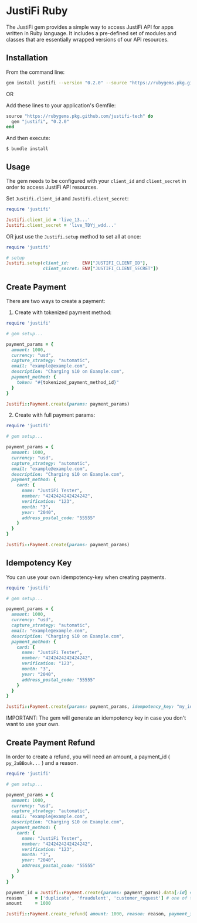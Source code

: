 # JustiFi Ruby

The JustiFi gem provides a simple way to access JustiFi API for apps written in Ruby language. 
It includes a pre-defined set of modules and classes that are essentially wrapped versions of our API resources.

## Installation

From the command line:
```bash
gem install justifi --version "0.2.0" --source "https://rubygems.pkg.github.com/justifi-tech"
```
OR

Add these lines to your application's Gemfile:

```ruby
source "https://rubygems.pkg.github.com/justifi-tech" do
  gem "justifi", "0.2.0"
end
```
And then execute:

    $ bundle install


## Usage

The gem needs to be configured with your `client_id` and `client_secret` in order to access JustiFi API resources.

Set `Justifi.client_id` and `Justifi.client_secret`:

```ruby
require 'justifi'

Justifi.client_id = 'live_13...'
Justifi.client_secret = 'live_TDYj_wdd...'
```

OR just use the `Justifi.setup` method to set all at once:


```ruby
require 'justifi'

# setup
Justifi.setup(client_id:     ENV["JUSTIFI_CLIENT_ID"],
              client_secret: ENV["JUSTIFI_CLIENT_SECRET"])
```


## Create Payment

There are two ways to create a payment:

1. Create with tokenized payment method:

```ruby
require 'justifi'

# gem setup...

payment_params = {
  amount: 1000,
  currency: "usd",
  capture_strategy: "automatic",
  email: "example@example.com",
  description: "Charging $10 on Example.com",
  payment_method: {
    token: "#{tokenized_payment_method_id}"
  }
}

Justifi::Payment.create(params: payment_params)
```

2. Create with full payment params:

```ruby
require 'justifi'

# gem setup...

payment_params = {
  amount: 1000,
  currency: "usd",
  capture_strategy: "automatic",
  email: "example@example.com",
  description: "Charging $10 on Example.com",
  payment_method: {
    card: {
      name: "JustiFi Tester",
      number: "4242424242424242",
      verification: "123",
      month: "3",
      year: "2040",
      address_postal_code: "55555"
    }
  }
}

Justifi::Payment.create(params: payment_params)
```

## Idempotency Key

You can use your own idempotency-key when creating payments.

```ruby
require 'justifi'

# gem setup...

payment_params = {
  amount: 1000,
  currency: "usd",
  capture_strategy: "automatic",
  email: "example@example.com",
  description: "Charging $10 on Example.com",
  payment_method: {
    card: {
      name: "JustiFi Tester",
      number: "4242424242424242",
      verification: "123",
      month: "3",
      year: "2040",
      address_postal_code: "55555"
    }
  }
}

Justifi::Payment.create(params: payment_params, idempotency_key: "my_idempotency_key")
```

IMPORTANT: The gem will generate an idempotency key in case you don't want to use your own.

## Create Payment Refund

In order to create a refund, you will need an amount, a payment_id ( `py_2aBBouk...` ) 
and a reason.

```ruby
require 'justifi'

# gem setup...

payment_params = {
  amount: 1000,
  currency: "usd",
  capture_strategy: "automatic",
  email: "example@example.com",
  description: "Charging $10 on Example.com",
  payment_method: {
    card: {
      name: "JustiFi Tester",
      number: "4242424242424242",
      verification: "123",
      month: "3",
      year: "2040",
      address_postal_code: "55555"
    }
  }
}

payment_id = Justifi::Payment.create(params: payment_parms).data[:id] # get the payment id
reason     = ['duplicate', 'fraudulent', 'customer_request'] # one of these
amount     = 1000

Justifi::Payment.create_refund( amount: 1000, reason: reason, payment_id: payment_id )
```
